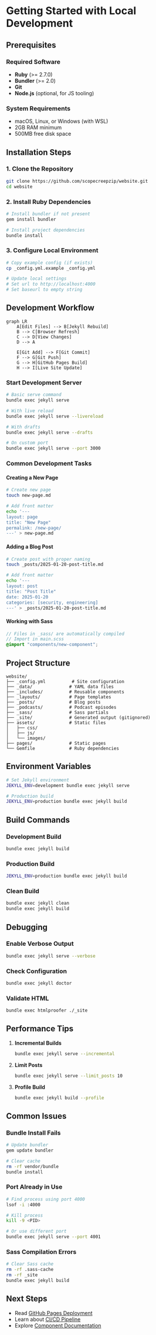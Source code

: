 # Getting Started with Local Development

## Prerequisites

### Required Software
- **Ruby** (>= 2.7.0)
- **Bundler** (>= 2.0)
- **Git**
- **Node.js** (optional, for JS tooling)

### System Requirements
- macOS, Linux, or Windows (with WSL)
- 2GB RAM minimum
- 500MB free disk space

## Installation Steps

### 1. Clone the Repository

```bash
git clone https://github.com/scopecreepzip/website.git
cd website
```

### 2. Install Ruby Dependencies

```bash
# Install bundler if not present
gem install bundler

# Install project dependencies
bundle install
```

### 3. Configure Local Environment

```bash
# Copy example config (if exists)
cp _config.yml.example _config.yml

# Update local settings
# Set url to http://localhost:4000
# Set baseurl to empty string
```

## Development Workflow

```mermaid
graph LR
    A[Edit Files] --> B[Jekyll Rebuild]
    B --> C[Browser Refresh]
    C --> D[View Changes]
    D --> A
    
    E[Git Add] --> F[Git Commit]
    F --> G[Git Push]
    G --> H[GitHub Pages Build]
    H --> I[Live Site Update]
```

### Start Development Server

```bash
# Basic serve command
bundle exec jekyll serve

# With live reload
bundle exec jekyll serve --livereload

# With drafts
bundle exec jekyll serve --drafts

# On custom port
bundle exec jekyll serve --port 3000
```

### Common Development Tasks

#### Creating a New Page

```bash
# Create new page
touch new-page.md

# Add front matter
echo '---
layout: page
title: "New Page"
permalink: /new-page/
---' > new-page.md
```

#### Adding a Blog Post

```bash
# Create post with proper naming
touch _posts/2025-01-20-post-title.md

# Add front matter
echo '---
layout: post
title: "Post Title"
date: 2025-01-20
categories: [security, engineering]
---' > _posts/2025-01-20-post-title.md
```

#### Working with Sass

```scss
// Files in _sass/ are automatically compiled
// Import in main.scss
@import "components/new-component";
```

## Project Structure

```
website/
├── _config.yml          # Site configuration
├── _data/              # YAML data files
├── _includes/          # Reusable components
├── _layouts/           # Page templates
├── _posts/             # Blog posts
├── _podcasts/          # Podcast episodes
├── _sass/              # Sass partials
├── _site/              # Generated output (gitignored)
├── assets/             # Static files
│   ├── css/
│   ├── js/
│   └── images/
├── pages/              # Static pages
└── Gemfile             # Ruby dependencies
```

## Environment Variables

```bash
# Set Jekyll environment
JEKYLL_ENV=development bundle exec jekyll serve

# Production build
JEKYLL_ENV=production bundle exec jekyll build
```

## Build Commands

### Development Build
```bash
bundle exec jekyll build
```

### Production Build
```bash
JEKYLL_ENV=production bundle exec jekyll build
```

### Clean Build
```bash
bundle exec jekyll clean
bundle exec jekyll build
```

## Debugging

### Enable Verbose Output
```bash
bundle exec jekyll serve --verbose
```

### Check Configuration
```bash
bundle exec jekyll doctor
```

### Validate HTML
```bash
bundle exec htmlproofer ./_site
```

## Performance Tips

1. **Incremental Builds**
   ```bash
   bundle exec jekyll serve --incremental
   ```

2. **Limit Posts**
   ```bash
   bundle exec jekyll serve --limit_posts 10
   ```

3. **Profile Build**
   ```bash
   bundle exec jekyll build --profile
   ```

## Common Issues

### Bundle Install Fails
```bash
# Update bundler
gem update bundler

# Clear cache
rm -rf vendor/bundle
bundle install
```

### Port Already in Use
```bash
# Find process using port 4000
lsof -i :4000

# Kill process
kill -9 <PID>

# Or use different port
bundle exec jekyll serve --port 4001
```

### Sass Compilation Errors
```bash
# Clear Sass cache
rm -rf .sass-cache
rm -rf _site
bundle exec jekyll build
```

## Next Steps

- Read [GitHub Pages Deployment](./github-pages.md)
- Learn about [CI/CD Pipeline](./ci-cd.md)
- Explore [Component Documentation](../components/)